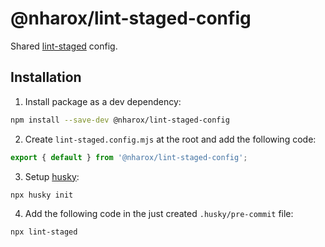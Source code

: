 # @nharox/lint-staged-config

Shared [lint-staged](https://github.com/lint-staged/lint-staged) config.

## Installation

1. Install package as a dev dependency:

```bash
npm install --save-dev @nharox/lint-staged-config
```

2. Create `lint-staged.config.mjs` at the root and add the following code:

```js
export { default } from '@nharox/lint-staged-config';
```

3. Setup [husky](https://typicode.github.io/husky/):

```bash
npx husky init
```

4. Add the following code in the just created `.husky/pre-commit` file:

```bash
npx lint-staged
```
